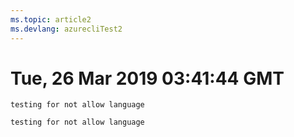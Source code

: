 ```yaml
---
ms.topic: article2
ms.devlang: azurecliTest2
---
```

# Tue, 26 Mar 2019 03:41:44 GMT

```azurecliTest2
testing for not allow language
```
 ```azurecliTest22
testing for not allow language
```
